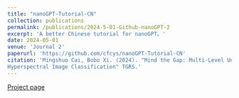 ```yaml
---
title: "nanoGPT-Tutorial-CN"
collection: publications
permalink: /publications/2024-5-01-Github-nanoGPT-2
excerpt: 'A better Chinese tutorial for nanoGPT。'
date: 2024-05-01
venue: 'Journal 2'
paperurl: 'https://github.com/cfcys/nanoGPT-Tutorial-CN'
citation: 'Mingshuo Cai, Bobo Xi. (2024). "Mind the Gap: Multi-Level Unsupervised Domain Adaptation for Cross-scene
Hyperspectral Image Classification" TGRS.'
---
```



 [Project page](https://github.com/cfcys/nanoGPT-Tutorial-CN)
